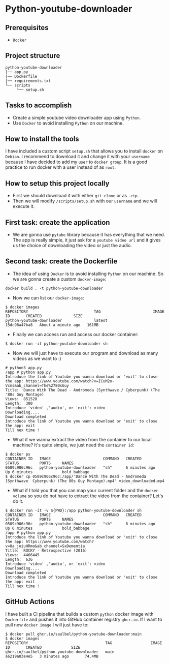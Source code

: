 # Python-youtube-downloader
## Prerequisites
* `Docker`

## Project structure
```
python-youtube-downloader
|── app.py
|── Dockerfile    
|── requirements.txt   
└── scripts
     └── setup.sh
```
## Tasks to accomplish
- Create a simple youtube video downloader app using `Python`.
- Use `Docker` to avoid installing `Python` on our machine.

## How to install the tools
I have included a custom script `setup.sh` that allows you to install `docker` on `Debian`.
I recommend to download it and change it with your `username` because I have decided to add my `user` to `docker group`. It is a good practice to run docker with a user instead of as `root`.

## How to setup this project locally
- First we should download it with either `git clone` or as `.zip`.
- Then we will modify `/scripts/setup.sh` with our `username` and we will execute it.

## First task: create the application
- We are gonna use `pytube` library because it has everything that we need. The app is really simple, it just ask for a `youtube video url` and it gives us the choice of downloading the video or just the audio.

## Second task: create the Dockerfile
- The idea of using `Docker` is to avoid installing `Python` on our machine. So we are gonna create a custom `docker-image`:
````
docker build . -t python-youtube-downloader
````
- Now we can list our `docker-image`:
````
$ docker images
REPOSITORY                             TAG                       IMAGE ID       CREATED              SIZE
python-youtube-downloader              latest                    15dc98a47ba8   About a minute ago   161MB
````
- Finally we can access run and access our docker container:
````
$ docker run -it python-youtube-downloader sh
````
- Now we will just have to execute our program and download as many videos as we want to :)
````
# python3 app.py
/app # python app.py
Introduce the link of Youtube you wanna download or 'exit' to close the app: https://www.youtube.com/watch?v=ICuM2o-Vcms&ab_channel=The%2780sGuy
Title:  Dance With The Dead - Andromeda [Synthwave / Cyberpunk) (The '80s Guy Montage)
Views:  851528
Length:  300
Introduce 'video' ,'audio', or 'exit': video
Downloading....
Download completed
Introduce the link of Youtube you wanna download or 'exit' to close the app: exit
Till nex time !
````
- What if we wanna extract the video from the container to our local machine? It's quite simple, we just need the `container id`:
````
$ docker ps
CONTAINER ID   IMAGE                       COMMAND   CREATED         STATUS         PORTS     NAMES
0589c906c96c   python-youtube-downloader   "sh"      6 minutes ago   Up 6 minutes             bold_babbage
$ docker cp 0589c906c96c:/app/'Dance With The Dead - Andromeda [Synthwave  Cyberpunk) (The 80s Guy Montage).mp4' video_downloaded.mp4
````
- What if I told you that you can map your current folder and the `docker volume` so you do not have to extract the video from the container? Let's do it.
````
$ docker run -it -v ${PWD}:/app python-youtube-downloader sh
CONTAINER ID   IMAGE                       COMMAND   CREATED         STATUS         PORTS     NAMES
0589c906c96c   python-youtube-downloader   "sh"      6 minutes ago   Up 6 minutes             bold_babbage
/app # python app.py
Introduce the link of Youtube you wanna download or 'exit' to close the app: https://www.youtube.com/watch?v=Oa_joiuHRmo&ab_channel=SxDementia
Title:  ROCKY - Retrospective (2016)
Views:  4466445
Length:  636
Introduce 'video' ,'audio', or 'exit': video
Downloading....
Download completed
Introduce the link of Youtube you wanna download or 'exit' to close the app: exit
Till nex time !
````
## GitHub Actions
I have built a CI pipeline that builds a custom `python` docker image with `Dockerfile` and pushes it into GitHub container registry  `ghcr.io`. If I want to pull new `docker image` I will just have to:
````
$ docker pull ghcr.io/saulbel/python-youtube-downloader:main
$ docker images
REPOSITORY                                  TAG                 IMAGE ID       CREATED             SIZE
ghcr.io/saulbel/python-youtube-downloader   main                a6219a03e4e5   3 minutes ago       74.4MB
````
